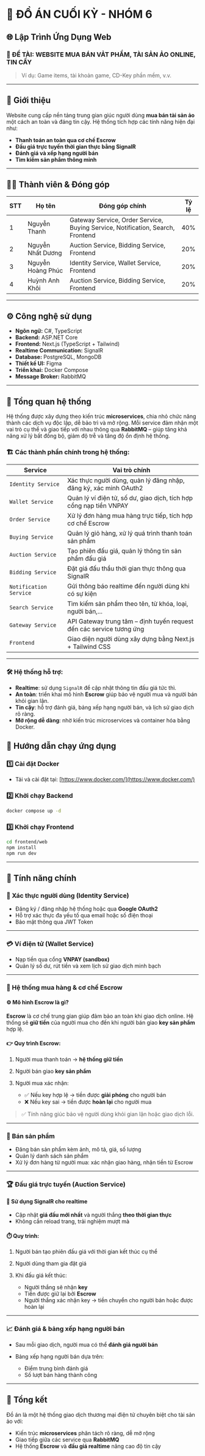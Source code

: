# 💪 ĐỒ ÁN CUỐI KỲ - NHÓM 6

## 🌐 Lập Trình Ứng Dụng Web

### 🎯 ĐỀ TÀI: WEBSITE MUA BÁN VẢT PHẨM, TÀI SẢN ẢO ONLINE, TIN CẤY

> Ví dụ: Game items, tài khoản game, CD-Key phần mềm, v.v.

---

## 🚀 Giới thiệu

Website cung cấp nền tảng trung gian giúc người dùng **mua bán tài sản ảo** một cách an toàn và đáng tin cậy. Hệ thống tích hợp các tính năng hiện đại như:

* **Thanh toán an toàn qua cơ chế Escrow**
* **Đấu giá trực tuyến thời gian thực bằng SignalR**
* **Đánh giá và xếp hạng người bán**
* **Tìm kiếm sản phẩm thông minh**

---

## 🧑‍💻 Thành viên & Đóng góp

| STT | Họ tên            | Đóng góp chính                                                                 | Tỷ lệ |
| --- | ----------------- | ------------------------------------------------------------------------------ | ----- |
| 1   | Nguyễn Thanh      | Gateway Service, Order Service, Buying Service, Notification, Search, Frontend | 40%   |
| 2   | Nguyễn Nhất Dương | Auction Service, Bidding Service, Frontend                                     | 20%   |
| 3   | Nguyễn Hoàng Phúc | Identity Service, Wallet Service, Frontend                                     | 20%   |
| 4   | Huỳnh Anh Khôi    | Auction Service, Bidding Service, Frontend                                     | 20%   |

---

## ⚙️ Công nghệ sử dụng

* **Ngôn ngữ:** C#, TypeScript
* **Backend:** ASP.NET Core
* **Frontend:** Next.js (TypeScript + Tailwind)
* **Realtime Communication:** SignalR
* **Database:** PostgreSQL, MongoDB
* **Thiết kế UI:** Figma
* **Triển khai:** Docker Compose
* **Message Broker:** RabbitMQ

---

## 🧠 Tổng quan hệ thống

Hệ thống được xây dựng theo kiến trúc **microservices**, chia nhỏ chức năng thành các dịch vụ độc lập, dễ bảo trì và mở rộng. Mỗi service đảm nhận một vai trò cụ thể và giao tiếp với nhau thông qua **RabbitMQ** – giúp tăng khả năng xử lý bất đồng bộ, giảm độ trễ và tăng độ ổn định hệ thống.

### 🏗️ Các thành phần chính trong hệ thống:

| Service                | Vai trò chính                                                        |
| ---------------------- | -------------------------------------------------------------------- |
| `Identity Service`     | Xác thực người dùng, quản lý đăng nhập, đăng ký, xác minh OAuth2     |
| `Wallet Service`       | Quản lý ví điện tử, số dư, giao dịch, tích hợp cổng nạp tiền VNPAY   |
| `Order Service`        | Xử lý đơn hàng mua hàng trực tiếp, tích hợp cơ chế Escrow            |
| `Buying Service`       | Quản lý giỏ hàng, xử lý quá trình thanh toán sản phẩm                |
| `Auction Service`      | Tạo phiên đấu giá, quản lý thông tin sản phẩm đấu giá                |
| `Bidding Service`      | Đặt giá đấu thầu thời gian thực thông qua SignalR                    |
| `Notification Service` | Gửi thông báo realtime đến người dùng khi có sự kiện                 |
| `Search Service`       | Tìm kiếm sản phẩm theo tên, từ khóa, loại, người bán,...             |
| `Gateway Service`      | API Gateway trung tâm – định tuyến request đến các service tương ứng |
| `Frontend`             | Giao diện người dùng xây dựng bằng Next.js + Tailwind CSS            |

---

### 🛠 Hệ thống hỗ trợ:

* **Realtime**: sử dụng `SignalR` để cập nhật thông tin đấu giá tức thì.
* **An toàn**: triển khai mô hình **Escrow** giúp bảo vệ người mua và người bán khỏi gian lận.
* **Tin cậy**: hỗ trợ đánh giá, bảng xếp hạng người bán, và lịch sử giao dịch rõ ràng.
* **Mở rộng dễ dàng**: nhờ kiến trúc microservices và container hóa bằng Docker.


## 🔧 Hướng dẫn chạy ứng dụng

### 1️⃣ Cài đặt Docker

* Tải và cài đặt tại: [https://www.docker.com/](https://www.docker.com/)

### 2️⃣ Khởi chạy Backend

```bash
docker compose up -d
```

### 3️⃣ Khởi chạy Frontend

```bash
cd frontend/web
npm install
npm run dev
```

---

## 🚀 Tính năng chính

### 🔐 Xác thực người dùng (Identity Service)

* Đăng ký / đăng nhập hệ thống hoặc qua **Google OAuth2**
* Hỗ trợ xác thực đa yếu tố qua email hoặc số điện thoại
* Bảo mật thông qua JWT Token

---

### 💳 Ví điện tử (Wallet Service)

* Nạp tiền qua cổng **VNPAY (sandbox)**
* Quản lý số dư, rút tiền và xem lịch sử giao dịch minh bạch

---

### 🛒 Hệ thống mua hàng & cơ chế **Escrow**

#### ⚙️ Mô hình Escrow là gì?

**Escrow** là cơ chế trung gian giúp đảm bảo an toàn khi giao dịch online. Hệ thống sẽ **giữ tiền** của người mua cho đến khi người bán giao **key sản phẩm** hợp lệ.

#### 👉 Quy trình Escrow:

1. Người mua thanh toán → **hệ thống giữ tiền**
2. Người bán giao **key sản phẩm**
3. Người mua xác nhận:

   * ✅ Nếu key hợp lệ → tiền được **giải phóng** cho người bán
   * ❌ Nếu key sai → tiền được **hoàn lại** cho người mua

> ✅ Tính năng giúc bảo vệ người dùng khỏi gian lận hoặc giao dịch lỗi.

---

### 🏪 Bán sản phẩm

* Đăng bán sản phẩm kèm ảnh, mô tả, giá, số lượng
* Quản lý danh sách sản phẩm
* Xử lý đơn hàng từ người mua: xác nhận giao hàng, nhận tiền từ Escrow

---

### 🏆 Đấu giá trực tuyến (Auction Service)

#### 📡 Sử dụng SignalR cho realtime

* Cập nhật **giá đấu mới nhất** và người thắng **theo thời gian thực**
* Không cần reload trang, trải nghiệm mượt mà

#### ⏱️ Quy trình:

1. Người bán tạo phiên đấu giá với thời gian kết thúc cụ thể
2. Người dùng tham gia đặt giá
3. Khi đấu giá kết thúc:

   * Người thắng sẽ nhận **key**
   * Tiền được giữ lại bởi **Escrow**
   * Người thắng xác nhận key → tiền chuyển cho người bán hoặc được hoàn lại

---

### 📈 Đánh giá & bảng xếp hạng người bán

* Sau mỗi giao dịch, người mua có thể **đánh giá người bán**
* Bảng xếp hạng người bán dựa trên:

  * Điểm trung bình đánh giá
  * Số lượt bán hàng thành công

---

## 📌 Tổng kết

Đồ án là một hệ thống giao dịch thương mại điện tử chuyên biệt cho tài sản ảo với:

* Kiến trúc **microservices** phân tách rõ ràng, dễ mở rộng
* Giao tiếp giữa các service qua **RabbitMQ**
* Hệ thống **Escrow** và **đấu giá realtime** nâng cao độ tin cậy



